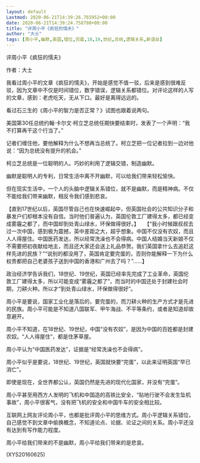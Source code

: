 ```yaml
---
layout: default
Lastmod: 2020-06-21T14:39:26.765952+00:00
date: 2020-06-21T14:39:24.758780+00:00
title: "评周小平《疯狂的懦夫》"
author: "大士"
tags: [周小平,幽默,英国,错位,完蛋,18,19,世纪,总统,逻辑关系,新语丝]
---
```


评周小平《疯狂的懦夫》

作者：大士

我看过周小平的文章《疯狂的懦夫》，开始是感觉不值一驳，后来是感到很难反驳，因为文章中不仅是时间错位，数字错误，逻辑关系都错位。对评论这样的人写的文章，感到：老虎吃天，无从下口。最好是离得远远的。

看过石三生的《周小平的智力是否正常？》试图也跟着说两句。

美国第30任总统约翰·卡尔文·柯立芝总统任期快要结束时，发表了一个声明：“我不打算再干这个行当了。”

记者们缠住他，要他解释为什么不想再当总统了。柯立芝把一位记者拉到一边对他说：“因为总统没有提升的机会。”

柯立芝总统是一位聪明的人。巧妙的利用了逻辑交错，制造幽默。

幽默是聪明人的专利，日常生活中离不开幽默，可以给我们带来轻松愉快。

但在现实生活中，一个人的头脑中逻辑关系错位，就不是幽默，而是精神病。不仅不能给我们带来幽默，相反令我们感到悲哀。

【直到17世纪以后，英国尽管自己也在快速崛起中，但英国社会的公共知识分子和暴发户们却根本没有自信。当时他们普遍认为，英国伦敦工厂建得太多，都已经变成雾霾之都了，而中国却到处青山绿水，环保做得很好。】　　【“我小时候跟叔叔去过一次中国，感到极为震撼，英中差距之大，超乎想象。中国不仅没有农奴，而且人人得屋住。中国医药发达，所以经常洗澡也不会得病。中国人结婚当天新娘不仅不需要把初夜献给地主，而且还大家还会送上礼品恭贺。我们英国拿什么去追赶这样先进的民族？”“说别的都没用了，英国肯定要完蛋的，否则你能解释一下为什么权贵都把自己老婆孩子送到中国的香港和广州去了吗？”……】

政治经济学告诉我们，18世纪、19世纪，英国已经率先完成了工业革命，英国伦敦工厂建得太多，所以可能变成“雾霾之都了”，而当时的中国还处于封建社会时期，刀耕火种。所以才“到处青山绿水，环保做得很好”。

周小平是要说，国家工业化是落后的，要完蛋的，而刀耕火种的生产方式才是先进的民族。周小平可能是不知道八国联军、甲午海战、不平等条约，或者是知道却故意避开。

周小平不知道，在18世纪、19世纪，中国“没有农奴”，是因为中国的百姓都是封建农奴。“人人得屋住”，都是住茅草屋。

周小平认为“中国医药发达”，证据是“经常洗澡也不会得病”。

周小平似乎是要说，18世纪、19世纪，英国就快要“完蛋”，以此来证明英国“早已消亡”。

即使是现在，全世界都公认，英国仍然是先进的现代化国家，并没有“完蛋”。

周小平甚至用西方人发明的飞机和中国造的高铁比安全，“贴地行驶不会发生坠机事故”，周小平很客气，没有把飞机的安全和中国牛车的安全相比较。

互联网上网友评论周小平，也都是批评周小平的思维方式。周小平逻辑关系错位，自己感觉不到文章中偷换概念，不知道论点、论据、论证之间的关系。周小平还没有达到有写作能力程度。

周小平给我们带来的不是幽默，周小平给我们带来的是悲哀。

(XYS20160625)

